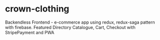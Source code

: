 # crown-clothing

Backendless Frontend - e-commerce app using redux, redux-saga pattern with firebase.
Featured Directory Catalogue, Cart, Checkout with StripePayment and PWA 
